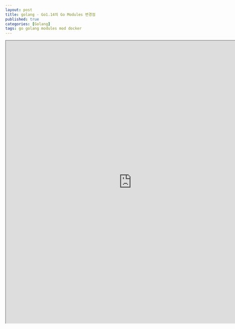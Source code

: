 ```yaml
---
layout: post
title: golang - Go1.14의 Go Modules 변경점
published: true
categories: [Golang]
tags: go golang modules mod docker
---
```

<iframe width="800" height="900" src="https://docs.google.com/document/d/e/2PACX-1vRDj6I-k5-cdkQwTKgn4RC2FznNmUlrTd97jFi5pRsdzRRwbx6al7iP1FVg7Y3dXDanRm9mGqZlugO9/pub?embedded=true"></iframe>    
  
  